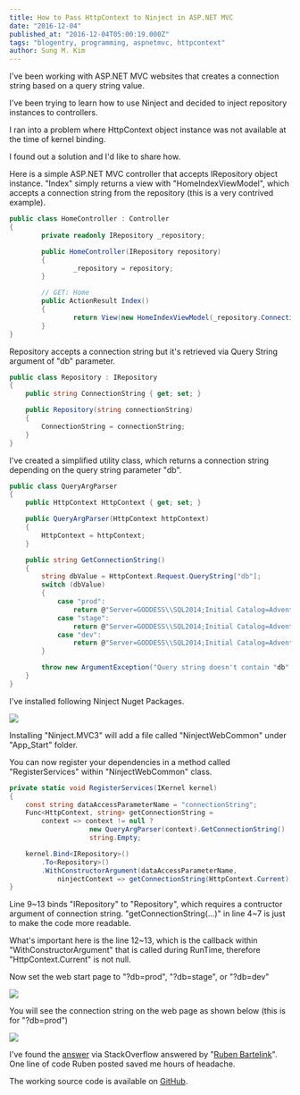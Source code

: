 ```yaml
---
title: How to Pass HttpContext to Ninject in ASP.NET MVC
date: "2016-12-04"
published_at: "2016-12-04T05:00:19.000Z"
tags: "blogentry, programming, aspnetmvc, httpcontext"
author: Sung M. Kim
---
```


I've been working with ASP.NET MVC websites that creates a connection string based on a query string value.

I've been trying to learn how to use Ninject and decided to inject repository instances to controllers.

I ran into a problem where HttpContext object instance was not available at the time of kernel binding.

I found out a solution and I'd like to share how.

Here is a simple ASP.NET MVC controller that accepts IRepository object instance. "Index" simply returns a view with "HomeIndexViewModel", which accepts a connection string from the repository (this is a very contrived example).

<!-- prettier-ignore -->
```csharp
public class HomeController : Controller
{
		private readonly IRepository _repository;

		public HomeController(IRepository repository)
		{
				_repository = repository;
		}

		// GET: Home
		public ActionResult Index()
		{
				return View(new HomeIndexViewModel(_repository.ConnectionString));
		}
}
```

Repository accepts a connection string but it's retrieved via Query String argument of "db" parameter.

```csharp
public class Repository : IRepository
{
	public string ConnectionString { get; set; }

	public Repository(string connectionString)
	{
		ConnectionString = connectionString;
	}
}
```

I've created a simplified utility class, which returns a connection string depending on the query string parameter "db".

```csharp
public class QueryArgParser
{
	public HttpContext HttpContext { get; set; }

	public QueryArgParser(HttpContext httpContext)
	{
		HttpContext = httpContext;
	}

	public string GetConnectionString()
	{
		string dbValue = HttpContext.Request.QueryString["db"];
		switch (dbValue)
		{
			case "prod":
				return @"Server=GODDESS\\SQL2014;Initial Catalog=AdventureWorks2014;Integrated Security=SSPI";
			case "stage":
				return @"Server=GODDESS\\SQL2014;Initial Catalog=AdventureWorks2014Stage;Integrated Security=SSPI";
			case "dev":
				return @"Server=GODDESS\\SQL2014;Initial Catalog=AdventureWorks2014Dev;Integrated Security=SSPI";
		}

		throw new ArgumentException("Query string doesn't contain "db" parameter");
	}
}
```

I've installed following Ninject Nuget Packages.

![](http://i.imgur.com/X27wuyC.jpg)

Installing "Ninject.MVC3" will add a file called "NinjectWebCommon" under "App_Start" folder.

You can now register your dependencies in a method called "RegisterServices" within "NinjectWebCommon" class.

```csharp
private static void RegisterServices(IKernel kernel)
{
	const string dataAccessParameterName = "connectionString";
	Func<HttpContext, string> getConnectionString =
		context => context != null ?
                    new QueryArgParser(context).GetConnectionString() :
                    string.Empty;

	kernel.Bind<IRepository>()
		.To<Repository>()
		.WithConstructorArgument(dataAccessParameterName,
			ninjectContext => getConnectionString(HttpContext.Current));
}
```

Line 9~13 binds "IRepository" to "Repository", which requires a contructor argument of connection string. "getConnectionString(...)" in line 4~7 is just to make the code more readable.

What's important here is the line 12~13, which is the callback within "WithConstructorArgument" that is called during RunTime, therefore "HttpContext.Current" is not null.

Now set the web start page to "?db=prod", "?db=stage", or "?db=dev"

![](http://i.imgur.com/p4JDvMc.png)

You will see the connection string on the web page as shown below (this is for "?db=prod")

![](http://i.imgur.com/5Xy3fI0.png)

I've found the [answer](https://stackoverflow.com/a/3617961/4035) via StackOverflow answered by "[Ruben Bartelink](https://stackoverflow.com/users/11635/ruben-bartelink)". One line of code Ruben posted saved me hours of headache.

The working source code is available on [GitHub](https://github.com/dance2die/Blog.SlightEdgeCoder.NinjectHttpContext).
